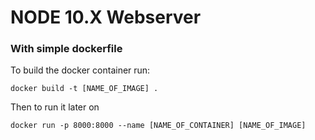 # NODE 10.X Webserver
### With simple dockerfile

To build the docker container run:

```
docker build -t [NAME_OF_IMAGE] .
```

Then to run it later on


``` 
docker run -p 8000:8000 --name [NAME_OF_CONTAINER] [NAME_OF_IMAGE]
```
